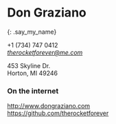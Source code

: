 # <span class = "who_am_i"> Don Graziano
{: .say_my_name}

+1 (734) 747 0412  
*therocketforever@me.com*  

453 Skyline Dr.  
Horton, MI 49246  

### On the internet  
http://www.dongraziano.com  
https://github.com/therocketforever  

